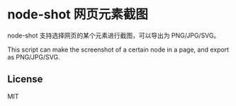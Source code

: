 # node-shot 网页元素截图

node-shot 支持选择网页的某个元素进行截图，可以导出为 PNG/JPG/SVG。 

This script can make the screenshot of a certain node in a page, and export as PNG/JPG/SVG.

## License

MIT
